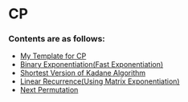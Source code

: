 # CP

### Contents are as follows:

* [My Template for CP](https://github.com/pranav230/CP/tree/master/Template)
* [Binary Exponentiation(Fast Exponentiation)](https://github.com/pranav230/CP/tree/master/Binary%20Exponentiation)
* [Shortest Version of Kadane Algorithm](https://github.com/pranav230/CP/tree/master/Kadane%20Algo(Shortest%20Version))
* [Linear Recurrence(Using Matrix Exponentiation)](https://github.com/pranav230/CP/tree/master/Linear%20Recurrence)
* [Next Permutation](https://github.com/pranav230/CP/tree/master/Next%20Permutation)